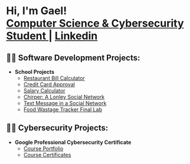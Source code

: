 <h1>Hi, I'm Gael! <br/><a href="https://github.com/alejandro-garf">Computer Science & Cybersecurity Student </a> | <a href="https://www.linkedin.com/in/gael-alejandro-fonseca/">Linkedin</a>

<h2>👨‍💻 Software Development Projects:</h2>

- <b>School Projects</b>
  - [Restaurant Bill Calculator](https://github.com/CSUF-CPSC121L-2023F/lab-01-alejandro-garf/tree/main/prob01)
  - [Credit Card Approval](https://github.com/CSUF-CPSC121L-2023F/lab-01-alejandro-garf/tree/main/prob01)
  - [Salary Calculator](https://github.com/CSUF-CPSC121L-2023F/lab03-alejandro-garf/tree/main/prob02)
  - [Chirper: A Lonley Social Network](https://github.com/CSUF-CPSC121L-2023F/lab-07-alejandro-garf/tree/main/prob02)
  - [Text Message in a Social Network](https://github.com/CSUF-CPSC121L-2023F/lab-09-alejandro-garf/tree/main/prob02)
  - [Food Wastage Tracker Final Lab](https://github.com/CSUF-CPSC121L-2023F/food-wastage-tracker-alejandro-garf)
 <h2>👨‍💻 Cybersecurity Projects:</h2>

 - <b>Google Professional Cybersecurity Certificate</b>
   - [Course Portfolio](https://github.com/alejandro-garf/GoogleCybersecurityPortfolio/blob/main/README.md)
   - [Course Certificates](https://github.com/alejandro-garf/Certificates/blob/main/README.md)



<!--
**joshmadakor1/joshmadakor1** is a ✨ _special_ ✨ repository because its `README.md` (this file) appears on your GitHub profile.

Here are some ideas to get you started:

- 🔭 I’m currently working on ...
- 🌱 I’m currently learning ...
- 👯 I’m looking to collaborate on ...
- 🤔 I’m looking for help with ...
- 💬 Ask me about ...
- 📫 How to reach me: ...
- 😄 Pronouns: ...
- ⚡ Fun fact: ...
-->
